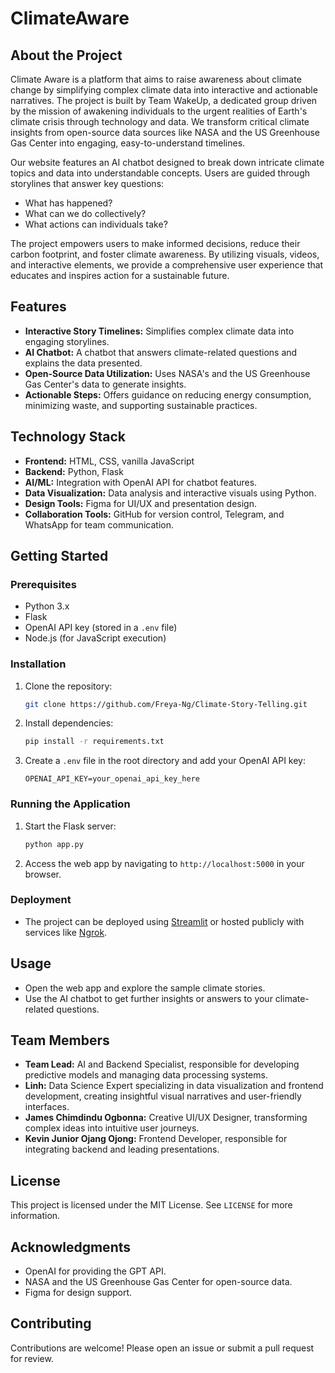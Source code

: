 # ClimateAware

## About the Project

Climate Aware is a platform that aims to raise awareness about climate change by simplifying complex climate data into interactive and actionable narratives. The project is built by Team WakeUp, a dedicated group driven by the mission of awakening individuals to the urgent realities of Earth's climate crisis through technology and data. We transform critical climate insights from open-source data sources like NASA and the US Greenhouse Gas Center into engaging, easy-to-understand timelines.

Our website features an AI chatbot designed to break down intricate climate topics and data into understandable concepts. Users are guided through storylines that answer key questions:
- What has happened?
- What can we do collectively?
- What actions can individuals take?

The project empowers users to make informed decisions, reduce their carbon footprint, and foster climate awareness. By utilizing visuals, videos, and interactive elements, we provide a comprehensive user experience that educates and inspires action for a sustainable future.

## Features
- **Interactive Story Timelines:** Simplifies complex climate data into engaging storylines.
- **AI Chatbot:** A chatbot that answers climate-related questions and explains the data presented.
- **Open-Source Data Utilization:** Uses NASA's and the US Greenhouse Gas Center's data to generate insights.
- **Actionable Steps:** Offers guidance on reducing energy consumption, minimizing waste, and supporting sustainable practices.

## Technology Stack
- **Frontend:** HTML, CSS, vanilla JavaScript
- **Backend:** Python, Flask
- **AI/ML:** Integration with OpenAI API for chatbot features.
- **Data Visualization:** Data analysis and interactive visuals using Python.
- **Design Tools:** Figma for UI/UX and presentation design.
- **Collaboration Tools:** GitHub for version control, Telegram, and WhatsApp for team communication.

## Getting Started

### Prerequisites
- Python 3.x
- Flask
- OpenAI API key (stored in a `.env` file)
- Node.js (for JavaScript execution)

### Installation
1. Clone the repository:
   ```sh
   git clone https://github.com/Freya-Ng/Climate-Story-Telling.git
   ```
2. Install dependencies:
   ```sh
   pip install -r requirements.txt
   ```
3. Create a `.env` file in the root directory and add your OpenAI API key:
   ```env
   OPENAI_API_KEY=your_openai_api_key_here
   ```

### Running the Application
1. Start the Flask server:
   ```sh
   python app.py
   ```
2. Access the web app by navigating to `http://localhost:5000` in your browser.

### Deployment
- The project can be deployed using [Streamlit](https://streamlit.io/) or hosted publicly with services like [Ngrok](https://ngrok.com/).

## Usage
- Open the web app and explore the sample climate stories.
- Use the AI chatbot to get further insights or answers to your climate-related questions.

## Team Members
- **Team Lead:** AI and Backend Specialist, responsible for developing predictive models and managing data processing systems.
- **Linh:** Data Science Expert specializing in data visualization and frontend development, creating insightful visual narratives and user-friendly interfaces.
- **James Chimdindu Ogbonna:** Creative UI/UX Designer, transforming complex ideas into intuitive user journeys.
- **Kevin Junior Ojang Ojong:** Frontend Developer, responsible for integrating backend and leading presentations.

## License
This project is licensed under the MIT License. See `LICENSE` for more information.

## Acknowledgments
- OpenAI for providing the GPT API.
- NASA and the US Greenhouse Gas Center for open-source data.
- Figma for design support.

## Contributing
Contributions are welcome! Please open an issue or submit a pull request for review.
